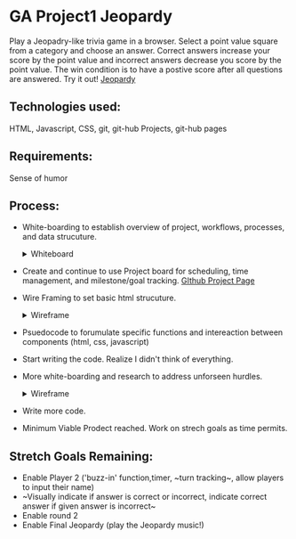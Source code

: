 # GA Project1 Jeopardy

  Play a Jeopadry-like trivia game in a browser. Select a point value square from a category and choose an answer. Correct answers increase your score by the point value and incorrect answers decrease you score by the point value. The win condition is to have a postive score after all questions are answered.
  Try it out! [Jeopardy](https://sladeinseat.github.io/GA-Project1-Jeopardy/)

## Technologies used:
  HTML, Javascript, CSS, git, git-hub Projects, git-hub pages

## Requirements:
  Sense of humor

## Process:
- White-boarding to establish overview of project, workflows, processes, and data strucuture. 
  <details>
    <summary>Whiteboard</summary>
    ![whiteboard1](/images/whiteboard_1.jpg)
  </details>
  
- Create and continue to use Project board for scheduling, time management, and milestone/goal tracking.   [GIthub Project Page](https://github.com/SladeInSeat/GA-Project1-Jeopardy/projects/1)
- Wire Framing to set basic html strucuture.
  <details>
    <summary>Wireframe</summary>
    ![wireframe1](/images/wire_frame.jpg)
  </details>
  
- Psuedocode to forumulate specific functions and intereaction between components (html, css, javascript)
- Start writing the code. Realize I didn't think of everything.
- More white-boarding and research to address unforseen hurdles.
  <details>
    <summary>Wireframe</summary>
    ![whiteboard2](/images/whiteboard_2.jpg)
  </details>

- Write more code.
- Minimum Viable Prodect reached. Work on strech goals as time permits.




## Stretch Goals Remaining:
* Enable Player 2 ('buzz-in' function,timer, ~turn tracking~, allow players to input their name)
* ~Visually indicate if answer is correct or incorrect, indicate correct answer if given answer is incorrect~
* Enable round 2
* Enable Final Jeopardy (play the Jeopardy music!)

